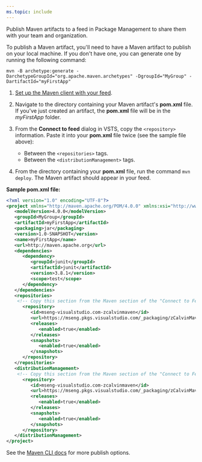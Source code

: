 ```yaml
---
ms.topic: include
---
```


Publish Maven artifacts to a feed in Package Management to share them with your team and organization.

To publish a Maven artifact, you'll need to have a Maven artifact to publish on your local machine. 
If you don't have one, you can generate one by running the following command:

```Command
mvn -B archetype:generate -DarchetypeGroupId="org.apache.maven.archetypes" -DgroupId="MyGroup" -DartifactId="myFirstApp"
```

1. [Set up the Maven client with your feed](../../maven/pom-and-settings.md).

2. Navigate to the directory containing your Maven artifact's **pom.xml** file.  If you've just created an artifact, the **pom.xml** file will be in the *myFirstApp* folder.

3. From the **Connect to feed** dialog in VSTS, copy the `<repository>` information. Paste it into your **pom.xml** file twice (see the sample file above):

   * Between the `<repositories>` tags.
   * Between the `<distributionManagement>` tags. 

4. From the directory containing your **pom.xml** file, run the command `mvn deploy`. The Maven artifact should appear in your feed.

**Sample pom.xml file:**

```xml
<?xml version="1.0" encoding="UTF-8"?>
<project xmlns="http://maven.apache.org/POM/4.0.0" xmlns:xsi="http://www.w3.org/2001/XMLSchema-instance" xsi:schemaLocation="http://maven.apache.org/POM/4.0.0 http://maven.apache.org/maven-v4_0_0.xsd">
   <modelVersion>4.0.0</modelVersion>
   <groupId>MyGroup</groupId>
   <artifactId>myFirstApp</artifactId>
   <packaging>jar</packaging>
   <version>1.0-SNAPSHOT</version>
   <name>myFirstApp</name>
   <url>http://maven.apache.org</url>
   <dependencies>
      <dependency>
         <groupId>junit</groupId>
         <artifactId>junit</artifactId>
         <version>3.8.1</version>
         <scope>test</scope>
      </dependency>
   </dependencies>
   <repositories>
    <!-- Copy this section from the Maven section of the "Connect to Feed" dialog -->
      <repository>
         <id>mseng-visualstudio.com-zcalvinmaven</id>
         <url>https://mseng.pkgs.visualstudio.com/_packaging/zCalvinMaven2/maven/v1</url>
         <releases>
            <enabled>true</enabled>
         </releases>
         <snapshots>
            <enabled>true</enabled>
         </snapshots>
      </repository>
   </repositories>
   <distributionManagement>
    <!-- Copy this section from the Maven section of the "Connect to Feed" dialog -->
      <repository>
         <id>mseng-visualstudio.com-zcalvinmaven</id>
         <url>https://mseng.pkgs.visualstudio.com/_packaging/zCalvinMaven2/maven/v1</url>
         <releases>
            <enabled>true</enabled>
         </releases>
         <snapshots>
            <enabled>true</enabled>
         </snapshots>
      </repository>
   </distributionManagement>
</project>
```

See the [Maven CLI docs](http://maven.apache.org/plugins/maven-deploy-plugin/) for more publish options.

